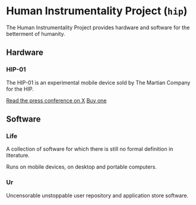 # Human Instrumentality Project (`hip`)

The Human Instrumentality Project provides
hardware and software for the betterment of
humanity.

## Hardware

### HIP-01
The HIP-01 is an experimental mobile device
sold by The Martian Company for the HIP.

[Read the press conference on X](
  https://x.com/truocolo/status/1800569607821959387)
[Buy one](
  https://www.paypal.com/ncp/payment/49L4HCVHW26V2)

## Software

### Life

A collection of software for which there is still no formal
definition in literature.

Runs on mobile devices, on desktop and portable computers.

### Ur

Uncensorable unstoppable user repository and application store software.
